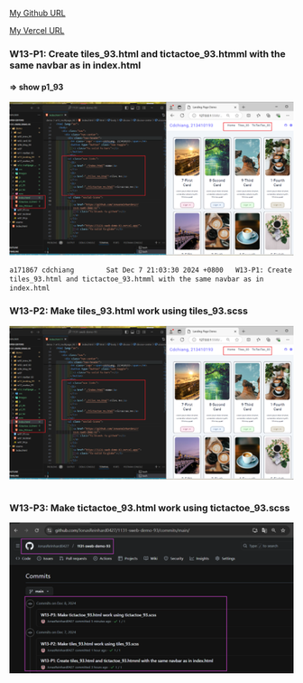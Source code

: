 [My Github URL](https://github.com/JonasReinhard0427/1131-sweb-demo-93)

[My Vercel URL](https://1131-sweb-demo-93.vercel.app/)

### W13-P1: Create tiles_93.html and tictactoe_93.htmml with the same navbar as in index.html
 
#### => show p1_93
 
![](w13-p1.png)
 

```
a171867 cdchiang        Sat Dec 7 21:03:30 2024 +0800   W13-P1: Create tiles_93.html and tictactoe_93.htmml with the same navbar as in index.html
```

### W13-P2: Make tiles_93.html work using tiles_93.scss
 
![](w13-p1.png)

```

```

### W13-P3: Make tictactoe_93.html work using tictactoe_93.scss

![](w13-logs.png)